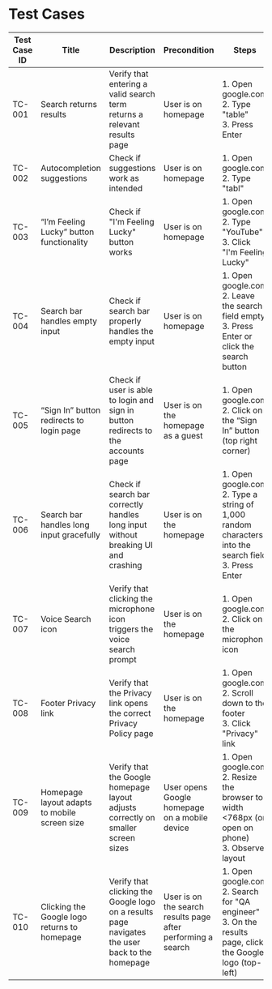 # **Test Cases**

| Test Case ID | Title                                   | Description                                                                 | Precondition                         | Steps                                                                                             | Expected Result                                                                     |
|--------------|-----------------------------------------|-----------------------------------------------------------------------------|--------------------------------------|----------------------------------------------------------------------------------------------------|--------------------------------------------------------------------------------------|
| TC-001       | Search returns results                  | Verify that entering a valid search term returns a relevant results page    | User is on homepage                  | 1. Open google.com<br>2. Type "table"<br>3. Press Enter                                           | A page with search results is shown                                                 |
| TC-002       | Autocompletion suggestions              | Check if suggestions work as intended                                       | User is on homepage                  | 1. Open google.com<br>2. Type "tabl"                                                              | Suggestions related to "tabl" appeared                                               |
| TC-003       | “I’m Feeling Lucky” button functionality | Check if "I'm Feeling Lucky" button works                                   | User is on homepage                  | 1. Open google.com<br>2. Type "YouTube"<br>3. Click "I'm Feeling Lucky"                           | User is redirected to the top search result                                          |
| TC-004       | Search bar handles empty input          | Check if search bar properly handles the empty input                        | User is on homepage                  | 1. Open google.com<br>2. Leave the search field empty<br>3. Press Enter or click the search button | No search is performed. The page stays on the homepage or reloads with no results   |
| TC-005       | “Sign In” button redirects to login page | Check if user is able to login and sign in button redirects to the accounts page | User is on the homepage as a guest | 1. Open google.com<br>2. Click on the “Sign In” button (top right corner)                        | User is redirected to the accounts.google.com                                        |
| TC-006       | Search bar handles long input gracefully | Check if search bar correctly handles long input without breaking UI and crashing | User is on the homepage           | 1. Open google.com<br>2. Type a string of 1,000 random characters into the search field<br>3. Press Enter | Google processes the input without crashing or error. UI remains functional          |
| TC-007       | Voice Search icon                       | Verify that clicking the microphone icon triggers the voice search prompt   | User is on the homepage              | 1. Open google.com<br>2. Click on the microphone icon                                              | Browser prompts for microphone permission (if not granted) or starts voice input     |
| TC-008       | Footer Privacy link                     | Verify that the Privacy link opens the correct Privacy Policy page          | User is on the homepage              | 1. Open google.com<br>2. Scroll down to the footer<br>3. Click "Privacy" link                     | Google Privacy Policy page is opened                                                 |
| TC-009       | Homepage layout adapts to mobile screen size | Verify that the Google homepage layout adjusts correctly on smaller screen sizes | User opens Google homepage on a mobile device | 1. Open google.com<br>2. Resize the browser to width <768px (or open on phone)<br>3. Observe layout | UI is still usable and readable                                                      |
| TC-010       | Clicking the Google logo returns to homepage | Verify that clicking the Google logo on a results page navigates the user back to the homepage | User is on the search results page after performing a search | 1. Open google.com<br>2. Search for "QA engineer"<br>3. On the results page, click the Google logo (top-left) | User is returned to the Google homepage                                              |
